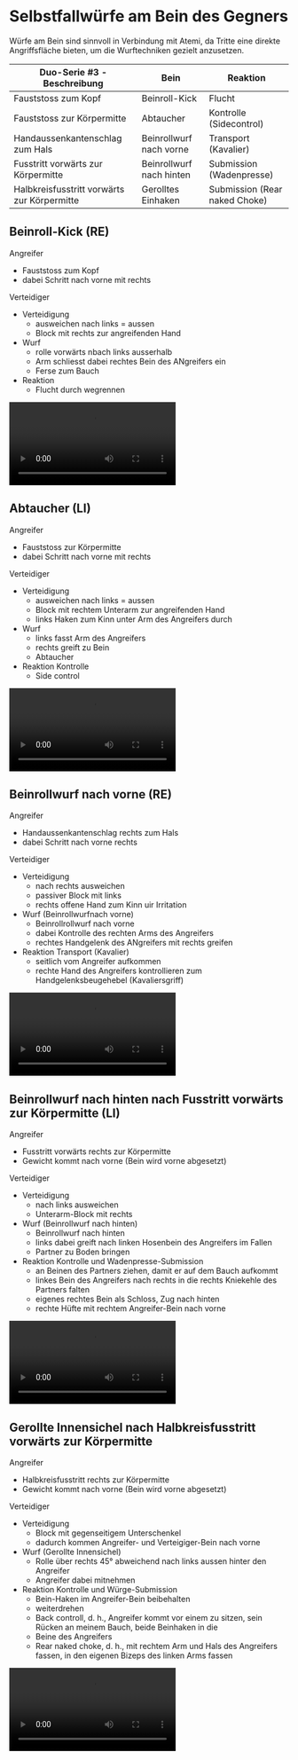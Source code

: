 # Selbstfallwürfe am Bein des Gegners

Würfe am Bein sind sinnvoll in Verbindung mit Atemi, da Tritte eine direkte Angriffsfläche bieten, um die Wurftechniken gezielt anzusetzen.

| Duo-Serie #3 - Beschreibung                 | Bein                     | Reaktion                      |
|---------------------------------------------|--------------------------|-------------------------------|
| Fauststoss zum Kopf                         | Beinroll-Kick            | Flucht                        |
| Fauststoss zur Körpermitte                  | Abtaucher                | Kontrolle (Sidecontrol)       |
| Handaussenkantenschlag zum Hals             | Beinrollwurf nach vorne  | Transport (Kavalier)          |
| Fusstritt vorwärts zur Körpermitte          | Beinrollwurf nach hinten | Submission (Wadenpresse)      |
| Halbkreisfusstritt vorwärts zur Körpermitte | Gerolltes Einhaken       | Submission (Rear naked Choke) |

## Beinroll-Kick (RE)

Angreifer

* Fauststoss zum Kopf
* dabei Schritt nach vorne mit rechts

Verteidiger

* Verteidigung
    * ausweichen nach links = aussen
    * Block mit rechts zur angreifenden Hand
* Wurf
    * rolle vorwärts nbach links ausserhalb
    * Arm schliesst dabei rechtes Bein des ANgreifers ein
    * Ferse zum Bauch
* Reaktion
    * Flucht durch wegrennen

<video controls="true" allowfullscreen="true">
  <source src="https://hoochicken.github.io/dan-iv/images/video/kata-01-beine-01/video.mp4" type="video/mp4">
</video>

## Abtaucher (LI)

Angreifer

* Fauststoss zur Körpermitte
* dabei Schritt nach vorne mit rechts

Verteidiger

* Verteidigung
    * ausweichen nach links = aussen
    * Block mit rechtem Unterarm zur angreifenden Hand
    * links Haken zum Kinn unter Arm des Angreifers durch
* Wurf
    * links fasst Arm des Angreifers
    * rechts greift zu Bein
    * Abtaucher
* Reaktion Kontrolle
    * Side control

<video controls="true" allowfullscreen="true">
  <source src="https://hoochicken.github.io/dan-iv/images/video/kata-01-beine-02/video.mp4" type="video/mp4">
</video>

## Beinrollwurf nach vorne (RE)

Angreifer

* Handaussenkantenschlag rechts zum Hals
* dabei Schritt nach vorne rechts

Verteidiger

* Verteidigung
    * nach rechts ausweichen
    * passiver Block mit links
    * rechts offene Hand zum Kinn uir Irritation
* Wurf (Beinrollwurfnach vorne)
    * Beinrollrollwurf nach vorne
    * dabei Kontrolle des rechten Arms des Angreifers
    * rechtes Handgelenk des ANgreifers mit rechts greifen
* Reaktion Transport (Kavalier)
    * seitlich vom Angreifer aufkommen
    * rechte Hand des Angreifers kontrollieren zum Handgelenksbeugehebel (Kavaliersgriff)

<video controls="true" allowfullscreen="true">
  <source src="https://hoochicken.github.io/dan-iv/images/video/kata-01-beine-03/video.mp4" type="video/mp4">
</video>

## Beinrollwurf nach hinten nach Fusstritt vorwärts zur Körpermitte (LI)

Angreifer

* Fusstritt vorwärts rechts zur Körpermitte
* Gewicht kommt nach vorne (Bein wird vorne abgesetzt)

Verteidiger

* Verteidigung
    * nach links ausweichen
    * Unterarm-Block mit rechts
* Wurf (Beinrollwurf nach hinten)
    * Beinrollwurf nach hinten
    * links dabei greift nach linken Hosenbein des Angreifers im Fallen
    * Partner zu Boden bringen
* Reaktion Kontrolle und Wadenpresse-Submission
    * an Beinen des Partners ziehen, damit er auf dem Bauch aufkommt
    * linkes Bein des Angreifers nach rechts in die rechts Kniekehle des Partners falten
    * eigenes rechtes Bein als Schloss, Zug nach hinten
    * rechte Hüfte mit rechtem Angreifer-Bein nach vorne

<video controls="true" allowfullscreen="true">
  <source src="https://hoochicken.github.io/dan-iv/images/video/kata-01-beine-04/video.mp4" type="video/mp4">
</video>

## Gerollte Innensichel nach Halbkreisfusstritt vorwärts zur Körpermitte

Angreifer

* Halbkreisfusstritt rechts zur Körpermitte
* Gewicht kommt nach vorne (Bein wird vorne abgesetzt)

Verteidiger

* Verteidigung
    * Block mit gegenseitigem Unterschenkel
    * dadurch kommen Angreifer- und Verteigiger-Bein nach vorne
* Wurf (Gerollte Innensichel)
    * Rolle über rechts 45° abweichend nach links aussen hinter den Angreifer
    * Angreifer dabei mitnehmen
* Reaktion Kontrolle und Würge-Submission
    * Bein-Haken im Angreifer-Bein beibehalten
    * weiterdrehen
    * Back controll, d. h., Angreifer kommt vor einem zu sitzen, sein Rücken an meinem Bauch, beide Beinhaken in die
    * Beine des Angreifers
    * Rear naked choke, d. h., mit rechtem Arm und Hals des Angreifers fassen, in den eigenen Bizeps des linken Arms fassen

<video controls="true" allowfullscreen="true">
  <source src="https://hoochicken.github.io/dan-iv/images/video/kata-01-beine-05/video.mp4" type="video/mp4">
</video>
